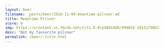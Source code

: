 ```yaml
---
layout: beer
filename: _posts/beer/2016-11-09-meantime-pilsner.md
title: Meantime Pilsner
score: 6
img: https://scontent.xx.fbcdn.net/v/t1.0-0/p480x480/999024_10151798817478745_821421302_n.jpg?oh=966b9165fcffba37527e7eb21ea4e452&oe=591B5B48
desc: "Not my favourite pilsner"
permalink: /beer/:title.html
---
```

